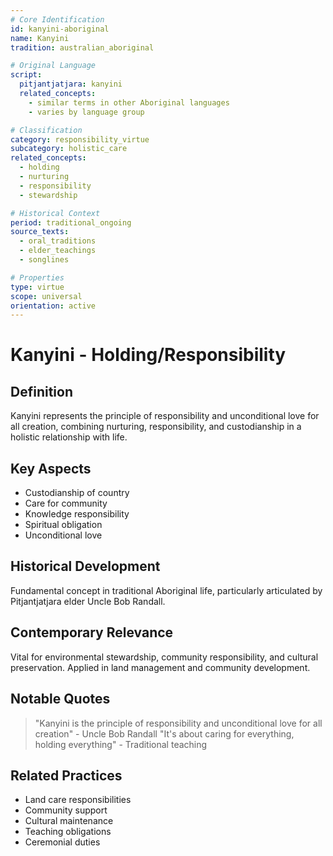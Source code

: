 ```yaml
---
# Core Identification
id: kanyini-aboriginal
name: Kanyini
tradition: australian_aboriginal

# Original Language
script:
  pitjantjatjara: kanyini
  related_concepts:
    - similar terms in other Aboriginal languages
    - varies by language group

# Classification
category: responsibility_virtue
subcategory: holistic_care
related_concepts:
  - holding
  - nurturing
  - responsibility
  - stewardship

# Historical Context
period: traditional_ongoing
source_texts:
  - oral_traditions
  - elder_teachings
  - songlines

# Properties
type: virtue
scope: universal
orientation: active
---
```


# Kanyini - Holding/Responsibility

## Definition
Kanyini represents the principle of responsibility and unconditional love for all creation, combining nurturing, responsibility, and custodianship in a holistic relationship with life.

## Key Aspects
- Custodianship of country
- Care for community
- Knowledge responsibility
- Spiritual obligation
- Unconditional love

## Historical Development
Fundamental concept in traditional Aboriginal life, particularly articulated by Pitjantjatjara elder Uncle Bob Randall.

## Contemporary Relevance
Vital for environmental stewardship, community responsibility, and cultural preservation. Applied in land management and community development.

## Notable Quotes
> "Kanyini is the principle of responsibility and unconditional love for all creation" - Uncle Bob Randall
> "It's about caring for everything, holding everything" - Traditional teaching

## Related Practices
- Land care responsibilities
- Community support
- Cultural maintenance
- Teaching obligations
- Ceremonial duties